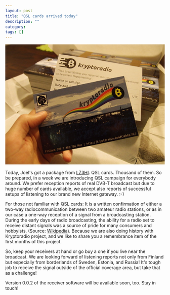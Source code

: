 ```yaml
---
layout: post
title: "QSL cards arrived today"
description: ""
category: 
tags: []
---
```


![Kryptoradio QSL cards](/images/qsl_cards.jpg)

Today, Joel's got a package from
[LZ3HI](http://www.lz3hi.com/index1.htm). QSL cards. Thousand of
them. So be prepared, in a week we are introducing QSL campaign for
everybody around. We prefer reception reports of real DVB-T broadcast
but due to huge number of cards available, we accept also reports of
successful setups of listening to our brand new Internet gateway. :-)

For those not familiar with QSL cards: It is a written confirmation of
either a two-way radiocommunication between two amateur radio
stations, or as in our case a one-way reception of a signal from a
broadcasting station. During the early days of radio broadcasting, the
ability for a radio set to receive distant signals was a source of
pride for many consumers and hobbyists. (Source:
[Wikipedia](https://en.wikipedia.org/wiki/QSL_card)). Because we are
also doing history with Kryptoradio project, and we like to share you
a remembrance item of the first months of this project.

So, keep your receivers at hand or go buy a one if you live near the
broadcast. We are looking forward of listening reports not only from
Finland but especially from borderlands of Sweden, Estonia, and
Russia! It's tough job to receive the signal outside of the official
coverage area, but take that as a challenge!

Version 0.0.2 of the receiver software will be available soon,
too. Stay in touch!
